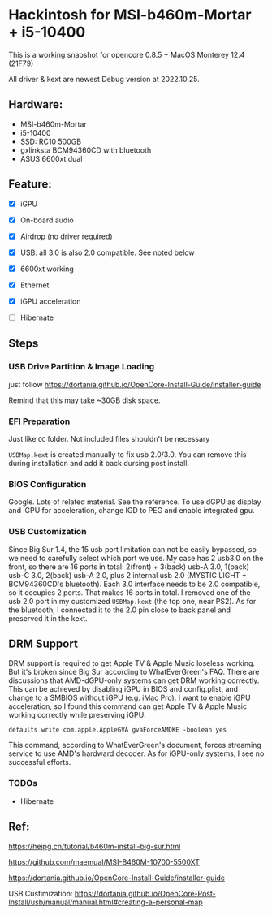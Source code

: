 # Hackintosh for MSI-b460m-Mortar + i5-10400

This is a working snapshot for opencore 0.8.5 + MacOS Monterey 12.4 (21F79)

All driver & kext are newest Debug version at 2022.10.25.

## Hardware:
- MSI-b460m-Mortar
- i5-10400
- SSD: RC10 500GB
- gxlinksta BCM94360CD with bluetooth
- ASUS 6600xt dual

## Feature:

+ [x] iGPU
+ [x] On-board audio
+ [x] Airdrop (no driver required)
+ [x] USB: all 3.0 is also 2.0 compatible. See noted below
+ [x] 6600xt working
+ [x] Ethernet
+ [x] iGPU acceleration
+ [ ] Hibernate


## Steps

### USB Drive Partition & Image Loading
just follow https://dortania.github.io/OpenCore-Install-Guide/installer-guide

Remind that this may take ~30GB disk space.

### EFI Preparation
Just like `OC` folder. Not included files shouldn't be necessary

`USBMap.kext` is created manually to fix usb 2.0/3.0. You can remove this during installation and add it back dursing post install.

### BIOS Configuration
Google. Lots of related material. See the reference.
To use dGPU as display and iGPU for acceleration, change IGD to PEG and enable integrated gpu.

### USB Customization
Since Big Sur 1.4, the 15 usb port limitation can not be easily bypassed, so we need to carefully select which port we use.
My case has 2 usb3.0 on the front, so there are 16 ports in total: 2(front) + 3(back) usb-A 3.0, 1(back) usb-C 3.0, 2(back) usb-A 2.0, plus 2 internal usb 2.0 (MYSTIC LIGHT + BCM94360CD's bluetooth). Each 3.0 interface needs to be 2.0 compatible, so it occupies 2 ports. That makes 16 ports in total. I removed one of the usb 2.0 port in my customized `USBMap.kext` (the top one, near PS2). As for the bluetooth, I connected it to the 2.0 pin close to back panel and preserved it in the kext.

## DRM Support
DRM support is required to get Apple TV & Apple Music loseless working.
But it's broken since Big Sur according to WhatEverGreen's FAQ.
There are discussions that AMD-dGPU-only systems can get DRM working correctly.
This can be achieved by disabling iGPU in BIOS and config.plist, and change to a SMBIOS without iGPU (e.g. iMac Pro).
I want to enable iGPU acceleration, so I found this command can get Apple TV & Apple Music working correctly while preserving iGPU:
```
defaults write com.apple.AppleGVA gvaForceAMDKE -boolean yes
```
This command, according to WhatEverGreen's document, forces streaming service to use AMD's hardward decoder.
As for iGPU-only systems, I see no successful efforts.

### TODOs
- Hibernate

## Ref:

https://heipg.cn/tutorial/b460m-install-big-sur.html

https://github.com/maemual/MSI-B460M-10700-5500XT

https://dortania.github.io/OpenCore-Install-Guide/installer-guide

USB Custimization: 
https://dortania.github.io/OpenCore-Post-Install/usb/manual/manual.html#creating-a-personal-map